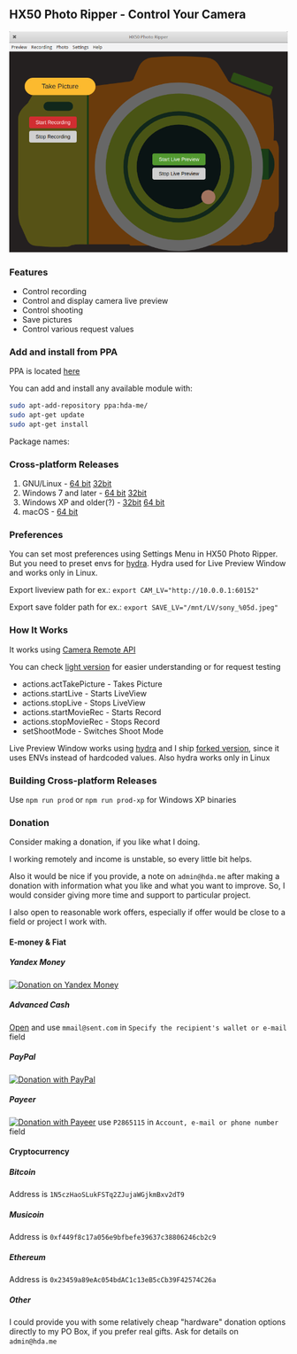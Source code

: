 ## HX50 Photo Ripper - Control Your Camera

![HX50 Photo Ripper ](screenshot-2019-01-22.png)

### Features

* Control recording
* Control and display camera live preview
* Control shooting
* Save pictures
* Control various request values

### Add and install from PPA

PPA is located [here](https://launchpad.net/~hda-me/)

You can add and install any available module with:

```bash
sudo apt-add-repository ppa:hda-me/
sudo apt-get update
sudo apt-get install 
```

Package names:

### Cross-platform Releases

1. GNU/Linux - [64 bit](https://github.com/cryptofuture/hx50ripper/releases/download/v1.0.0/hx50ripper-linux64.tar.xz) [32bit](https://github.com/cryptofuture/hx50ripper/releases/download/v1.0.0/hx50ripper-linux32.tar.xz)
2. Windows 7 and later - [64 bit](https://github.com/cryptofuture/hx50ripper/releases/download/v1.0.0/hx50ripper-windows-x64.exe) [32bit](https://github.com/cryptofuture/hx50ripper/releases/download/v1.0.0/hx50ripper-windows-x32.exe)
3. Windows XP and older(?) - [32bit](https://github.com/cryptofuture/hx50ripper/releases/download/v1.0.0/hx50ripper-winxp-x32.exe) [64 bit](https://github.com/cryptofuture/hx50ripper/releases/download/v1.0.0/hx50ripper-winxp-x64.exe)
4. macOS - [64 bit](https://github.com/cryptofuture/hx50ripper/releases/download/v1.0.0/hx50ripper-osx64.zip)

### Preferences

You can set most preferences using Settings Menu in HX50 Photo Ripper. But you need to preset envs for [hydra](https://github.com/gnd/hydra). Hydra used for Live Preview Window and works only in Linux.

Export liveview path for ex.: `export CAM_LV="http://10.0.0.1:60152"`

Export save folder path for ex.: `export SAVE_LV="/mnt/LV/sony_%05d.jpeg"`

### How It Works

It works using [Camera Remote API](https://developer.sony.com/develop/cameras/)

You can check [light version](https://github.com/cryptofuture/hx50ripper/tree/master/light) for easier understanding or for request testing

* actions.actTakePicture - Takes Picture
* actions.startLive - Starts LiveView
* actions.stopLive - Stops LiveView
* actions.startMovieRec - Starts Record
* actions.stopMovieRec - Stops Record
* setShootMode - Switches Shoot Mode

Live Preview Window works using [hydra](https://github.com/gnd/hydra) and I ship [forked version](https://github.com/cryptofuture/hydra), since it uses ENVs instead of hardcoded values. Also hydra works only in Linux

### Building Cross-platform Releases

Use `npm run prod` or `npm run prod-xp` for Windows XP binaries

### Donation

Consider making a donation, if you like what I doing.

I working remotely and income is unstable, so every little bit helps.

Also it would be nice if you provide, a note on `admin@hda.me` after making a donation with information what you like and what you want to improve. So, I would consider giving more time and support to particular project.

I also open to reasonable work offers, especially if offer would be close to a field or project I work with.

#### E-money & Fiat

##### Yandex Money
[![Donation on Yandex Money](https://money.yandex.ru/i/shop/apple-touch-icon-72x72.png)](https://money.yandex.ru/to/410015241627045)
##### Advanced Cash
[Open](https://wallet.advcash.com/pages/transfer/wallet) and use `mmail@sent.com` in `Specify the recipient's wallet or e-mail` field
##### PayPal
[![Donation with PayPal](https://www.paypalobjects.com/webstatic/icon/pp72.png)](https://paypal.me/hdadonation)
##### Payeer
[![Donation with Payeer](https://payeer.com/bitrix/templates/difiz_account_new/img/logo-img.svg)](https://payeer.com/en/account/send/) use `P2865115` in `Account, e-mail or phone number` field

#### Cryptocurrency

##### Bitcoin
Address is `1N5czHaoSLukFSTq2ZJujaWGjkmBxv2dT9`
##### Musicoin 
Address is `0xf449f8c17a056e9bfbefe39637c38806246cb2c9`
##### Ethereum
Address is `0x23459a89eAc054bdAC1c13eB5cCb39F42574C26a`
##### Other 
I could provide you with some relatively cheap "hardware" donation options directly to my PO Box, if you prefer real gifts. Ask for details on `admin@hda.me`
